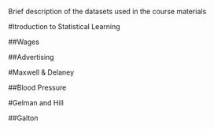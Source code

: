  
Brief description of the datasets used in the course materials


#Itroduction to Statistical Learning

##Wages

##Advertising




#Maxwell & Delaney

##Blood Pressure



#Gelman and Hill

##Galton